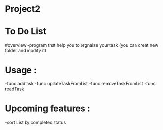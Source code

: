 # Project2
# To Do List
 #overview
-program that help you to orgnaize your task (you can creat new folder and modify it).
# Usage :
-func addtask
-func updateTaskFromList
-func removeTaskFromList
-func readTask
# Upcoming features :
-sort List by completed status
